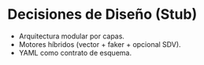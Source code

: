 # Decisiones de Diseño (Stub)

- Arquitectura modular por capas.
- Motores híbridos (vector + faker + opcional SDV).
- YAML como contrato de esquema.

